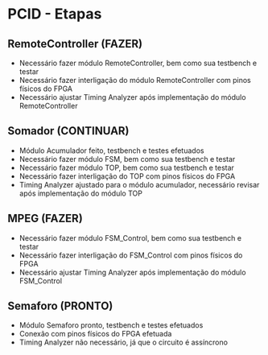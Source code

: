 # PCID - Etapas

## RemoteController (FAZER)
* Necessário fazer módulo RemoteController, bem como sua testbench e testar
* Necessário fazer interligação do módulo RemoteController com pinos físicos do FPGA
* Necessário ajustar Timing Analyzer após implementação do módulo RemoteController

## Somador (CONTINUAR)
* Módulo Acumulador feito, testbench e testes efetuados
* Necessário fazer módulo FSM, bem como sua testbench e testar
* Necessário fazer módulo TOP, bem como sua testbench e testar
* Necessário fazer interligação do TOP com pinos físicos do FPGA
* Timing Analyzer ajustado para o módulo acumulador, necessário revisar após implementação do módulo TOP

## MPEG (FAZER)
* Necessário fazer módulo FSM_Control, bem como sua testbench e testar
* Necessário fazer interligação do FSM_Control com pinos físicos do FPGA
* Necessário ajustar Timing Analyzer após implementação do módulo FSM_Control

## Semaforo (PRONTO)
* Módulo Semaforo pronto, testbench e testes efetuados
* Conexão com pinos físicos do FPGA efetuada
* Timing Analyzer não necessário, já que o circuito é assíncrono
